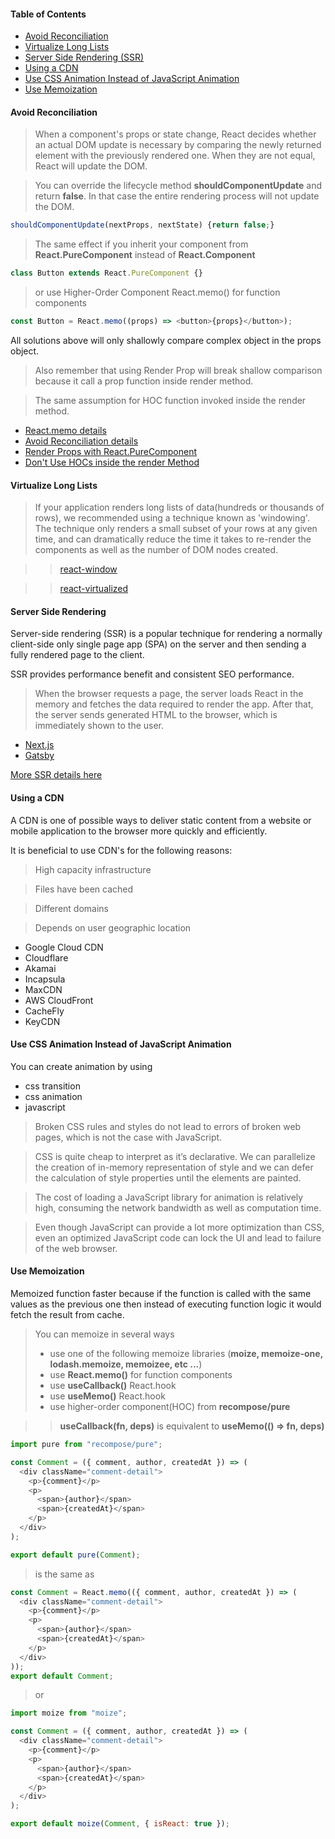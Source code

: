 #### Table of Contents

- [Avoid Reconciliation](#avoid-reconciliation)
- [Virtualize Long Lists](#virtualize-long-lists)
- [Server Side Rendering (SSR)](#server-side-rendering)
- [Using a CDN](#using-a-cdn)
- [Use CSS Animation Instead of JavaScript Animation](#use-css-animation-instead-of-javascript-animation)
- [Use Memoization](#use-memoization)

#### Avoid Reconciliation

> When a component's props or state change, React decides whether an actual DOM update is necessary by comparing the newly returned element with the previously rendered one. When they are not equal, React will update the DOM.

> You can override the lifecycle method <strong>shouldComponentUpdate</strong> and return <strong>false</strong>. In that case the entire rendering process will not update the DOM.

```javascript
shouldComponentUpdate(nextProps, nextState) {return false;}
```

> The same effect if you inherit your component from <strong>React.PureComponent</strong> instead of <strong>React.Component</strong>

```javascript
class Button extends React.PureComponent {}
```

> or use Higher-Order Component React.memo() for function components

```javascript
const Button = React.memo((props) => <button>{props}</button>);
```

All solutions above will only shallowly compare complex object in the props object.

> Also remember that using Render Prop will break shallow comparison because it call a prop function inside render method.

> The same assumption for HOC function invoked inside the render method.

- [React.memo details](https://reactjs.org/docs/react-api.html#reactmemo)
- [Avoid Reconciliation details](https://reactjs.org/docs/optimizing-performance.html#avoid-reconciliation)
- [Render Props with React.PureComponent](https://reactjs.org/docs/render-props.html#be-careful-when-using-render-props-with-reactpurecomponent)
- [Don't Use HOCs inside the render Method](https://reactjs.org/docs/higher-order-components.html#dont-use-hocs-inside-the-render-method)

#### Virtualize Long Lists

> If your application renders long lists of data(hundreds or thousands of rows), we recommended using a technique known as 'windowing'. The technique only renders a small subset of your rows at any given time, and can dramatically reduce the time it takes to re-render the components as well as the number of DOM nodes created.

> > [react-window](https://github.com/bvaughn/react-window)

> > [react-virtualized](https://github.com/bvaughn/react-virtualized)

#### Server Side Rendering

Server-side rendering (SSR) is a popular technique for rendering a normally client-side only single page app (SPA) on the server and then sending a fully rendered page to the client.

SSR provides performance benefit and consistent SEO performance.

> When the browser requests a page, the server loads React in the memory and fetches the data required to render the app. After that, the server sends generated HTML to the browser, which is immediately shown to the user.

- [Next.js](https://nextjs.org/)
- [Gatsby](https://www.gatsbyjs.org/)

[More SSR details here](https://medium.com/@swazza85/ssr-with-react-9cb197cfe380)

#### Using a CDN

A CDN is one of possible ways to deliver static content from a website or mobile application to the browser more quickly and efficiently.

It is beneficial to use CDN's for the following reasons:

> High capacity infrastructure

> Files have been cached

> Different domains

> Depends on user geographic location

- Google Cloud CDN
- Cloudflare
- Akamai
- Incapsula
- MaxCDN
- AWS CloudFront
- CacheFly
- KeyCDN

#### Use CSS Animation Instead of JavaScript Animation

You can create animation by using

- css transition
- css animation
- javascript

> Broken CSS rules and styles do not lead to errors of broken web pages, which is not the case with JavaScript.

> CSS is quite cheap to interpret as it’s declarative. We can parallelize the creation of in-memory representation of style and we can defer the calculation of style properties until the elements are painted.

> The cost of loading a JavaScript library for animation is relatively high, consuming the network bandwidth as well as computation time.

> Even though JavaScript can provide a lot more optimization than CSS, even an optimized JavaScript code can lock the UI and lead to failure of the web browser.

#### Use Memoization

Memoized function faster because if the function is called with the same values as the previous one then instead of executing function logic it would fetch the result from cache.

> You can memoize in several ways
>
> - use one of the following memoize libraries (<strong>moize, memoize-one, lodash.memoize, memoizee, etc ...</strong>)
> - use <strong>React.memo()</strong> for function components
> - use <strong>useCallback()</strong> React.hook
> - use <strong>useMemo()</strong> React.hook
> - use higher-order component(HOC) from <strong>recompose/pure</strong>

> > <b>useCallback(fn, deps)</b> is equivalent to <b>useMemo(() => fn, deps)</b>

```javascript
import pure from "recompose/pure";

const Comment = ({ comment, author, createdAt }) => (
  <div className="comment-detail">
    <p>{comment}</p>
    <p>
      <span>{author}</span>
      <span>{createdAt}</span>
    </p>
  </div>
);

export default pure(Comment);
```

> is the same as

```javascript
const Comment = React.memo(({ comment, author, createdAt }) => (
  <div className="comment-detail">
    <p>{comment}</p>
    <p>
      <span>{author}</span>
      <span>{createdAt}</span>
    </p>
  </div>
));
export default Comment;
```

> or

```javascript
import moize from "moize";

const Comment = ({ comment, author, createdAt }) => (
  <div className="comment-detail">
    <p>{comment}</p>
    <p>
      <span>{author}</span>
      <span>{createdAt}</span>
    </p>
  </div>
);

export default moize(Comment, { isReact: true });
```
